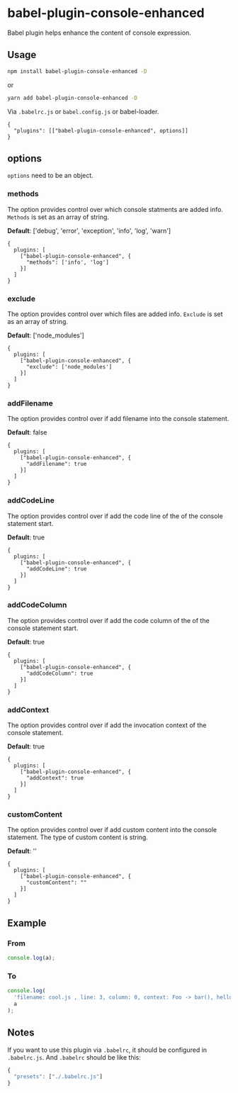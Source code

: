 # babel-plugin-console-enhanced

Babel plugin helps enhance the content of console expression.

## Usage

```bash
npm install babel-plugin-console-enhanced -D
```

or

```bash
yarn add babel-plugin-console-enhanced -D
```

Via `.babelrc.js` or `babel.config.js` or babel-loader.

```
{
  "plugins": [["babel-plugin-console-enhanced", options]]
}
```

## options

`options` need to be an object.

### methods

The option provides control over which console statments are added info. `Methods` is set as an array of string.

**Default**: ['debug', 'error', 'exception', 'info', 'log', 'warn']

```
{
  plugins: [
    ["babel-plugin-console-enhanced", {
      "methods": ['info', 'log']
    }]
  ]
}
```

### exclude

The option provides control over which files are added info. `Exclude` is set as an array of string.

**Default**: ['node_modules']

```
{
  plugins: [
    ["babel-plugin-console-enhanced", {
      "exclude": ['node_modules']
    }]
  ]
}
```

### addFilename

The option provides control over if add filename into the console statement.

**Default**: false

```
{
  plugins: [
    ["babel-plugin-console-enhanced", {
      "addFilename": true
    }]
  ]
}
```

### addCodeLine

The option provides control over if add the code line of the of the console statement start.

**Default**: true

```
{
  plugins: [
    ["babel-plugin-console-enhanced", {
      "addCodeLine": true
    }]
  ]
}
```

### addCodeColumn

The option provides control over if add the code column of the of the console statement start.

**Default**: true

```
{
  plugins: [
    ["babel-plugin-console-enhanced", {
      "addCodeColumn": true
    }]
  ]
}
```

### addContext

The option provides control over if add the invocation context of the console statement.

**Default**: true

```
{
  plugins: [
    ["babel-plugin-console-enhanced", {
      "addContext": true
    }]
  ]
}
```

### customContent

The option provides control over if add custom content into the console statement. The type of custom content is string.

**Default**: ''

```
{
  plugins: [
    ["babel-plugin-console-enhanced", {
      "customContent": ""
    }]
  ]
}
```

## Example

### From

```javascript
console.log(a);
```

### To

```javascript
console.log(
  'filename: cool.js , line: 3, column: 0, context: Foo -> bar(), hello world, ',
  a
);
```

## Notes

If you want to use this plugin via `.babelrc`, it should be configured in `.babelrc.js`.
And `.babelrc` should be like this:

```javascript
{
  "presets": ["./.babelrc.js"]
}
```
